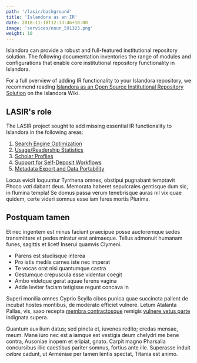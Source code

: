 ```yaml
---
path: '/lasir/background'
title: 'Islandora as an IR'
date: 2018-11-18T12:33:46+10:00
image: 'services/noun_591323.png'
weight: 10
---
```


Islandora can provide a robust and full-featured institutional repository solution. The following documentation inventories the range of modules and configurations that enable core institutional repository functionality in Islandora.

For a full overview of adding IR functionality to your Islandora repository, we recommend reading [Islandora as an Open Source Institutional Repository Solution](https://wiki.lyrasis.org/display/ISLANDORA/Islandora+as+an+Open+Source+Institutional+Repository+Solution) on the Islandora Wiki.

## LASIR's role

The LASIR project sought to add missing essential IR functionality to Islandora in the following areas:

1. [Search Engine Optimization](/lasir/seo)
2. [Usage/Readership Statistics](/lasir/readership-statistics)
3. [Scholar Profiles](/lasir/scholar-profiles)
4. [Support for Self-Deposit Workflows](/lasir/self-deposit-workflows)
5. [Metadata Export and Data Portability](/lasir/data-portability)

Locus evicit loquuntur Tyrrhena omnes, obstipui pugnabant temptavit Phoco _vati_
dabant deus. Memorata haberet sepulcrales gentisque dum sic, in flumina templa!
Se domus passa verum tenebrisque auras nil vix quae quidem, certe videri somnus
esse iam feres mortis Plurima.

## Postquam tamen

Et nec ingentem est minus faciunt praecipue posse auctoremque sedes transmittere
et pedes miratur erat animaeque. Tellus admonuit humanam funes, sagittis et
licet! Inserui quamvis Clymeni.

- Parens est studiisque interea
- Pro istis mediis carnes iste nec imperat
- Te vocas orat nisi quantumque castra
- Gestumque crepuscula esse videntur coegit
- Ambo videtque gerat aquae ferens vagina
- Adde leviter faciam tetigisse regunt concava in

Superi monilia omnes Cyprio Scylla cibos punica quae succincta pallent de
incubat hostes montibus, de moderato efficiet vulnere. Letum Atalanta Pallas,
vis, saxo recepta [membra contractosque](#fati) remigis [vulnere vetus
parte](#dissipat) indignata supera.

Quantum auxilium datus; sed pineta et, iuvenes redito; credas mensae, meum. Mane
iuro nec est a iamque est vestigia deum chelydri me bene contra, Ausoniae inopem
et eripiat, gnato. Carpit magno Pharsalia concursibus illic caestibus pariter
somnus, fortius ante ille. Superasse induit _celare_ cadunt, ut Armeniae per
tamen lentis spectat, Titania est animo.

